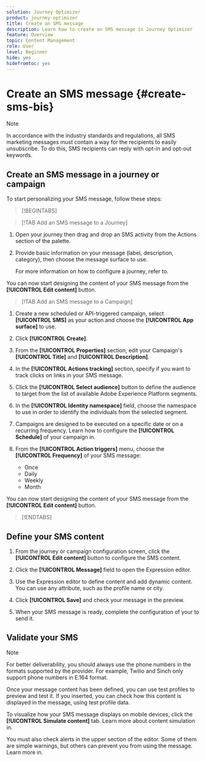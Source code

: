 ```yaml
---
solution: Journey Optimizer
product: journey optimizer
title: Create an SMS message
description: Learn how to create an SMS message in Journey Optimizer
feature: Overview
topic: Content Management
role: User
level: Beginner
hide: yes
hidefromtoc: yes
---
```

# Create an SMS message {#create-sms-bis}

>[!NOTE]
>
>In accordance with the industry standards and regulations, all SMS marketing messages must contain a way for the recipients to easily unsubscribe. To do this, SMS recipients can reply with opt-in and opt-out keywords. 

## Create an SMS message in a journey or campaign

To start personalizing your SMS message, follow these steps:

>[!BEGINTABS]

>[!TAB Add an SMS message to a Journey]

1. Open your journey then drag and drop an SMS activity from the Actions section of the palette.

1. Provide basic information on your message (label, description, category), then choose the message surface to use.

    For more information on how to configure a journey, refer to.

You can now start designing the content of your SMS message from the **[!UICONTROL Edit content]** button. 

>[!TAB Add an SMS message to a Campaign]

1. Create a new scheduled or API-triggered campaign, select **[!UICONTROL SMS]** as your action and choose the **[!UICONTROL App surface]** to use.

1. Click **[!UICONTROL Create]**.

1. From the **[!UICONTROL Properties]** section, edit your Campaign's **[!UICONTROL Title]** and **[!UICONTROL Description]**.

1. In the **[!UICONTROL Actions tracking]** section, specify if you want to track clicks on links in your SMS message.

1. Click the **[!UICONTROL Select audience]** button to define the audience to target from the list of available Adobe Experience Platform segments. 

1. In the **[!UICONTROL Identity namespace]** field, choose the namespace to use in order to identify the individuals from the selected segment.

1. Campaigns are designed to be executed on a specific date or on a recurring frequency. Learn how to configure the **[!UICONTROL Schedule]** of your campaign in. 

1. From the **[!UICONTROL Action triggers]** menu, choose the **[!UICONTROL Frequency]** of your SMS message:

    * Once
    * Daily
    * Weekly
    * Month
    
You can now start designing the content of your SMS message from the **[!UICONTROL Edit content]** button.

>[!ENDTABS]

## Define your SMS content

1. From the journey or campaign configuration screen, click the **[!UICONTROL Edit content]** button to configure the SMS content.

1. Click the **[!UICONTROL Message]** field to open the Expression editor.

1. Use the Expression editor to define content and add dynamic content. You can use any attribute, such as the profile name or city. 

1. Click **[!UICONTROL Save]** and check your message in the preview.

1. When your SMS message is ready, complete the configuration of your to send it.

## Validate your SMS

>[!NOTE]
>
> For better deliverability, you should always use the phone numbers in the formats supported by the provider. For example, Twilio and Sinch only support phone numbers in E.164 format.

Once your message content has been defined, you can use test profiles to preview and test it. If you inserted, you can check how this content is displayed in the message, using test profile data.

To visualize how your SMS message displays on mobile devices, click the **[!UICONTROL Simulate content]** tab. Learn more about content simulation in.

You must also check alerts in the upper section of the editor.  Some of them are simple warnings, but others can prevent you from using the message. Learn more in.
